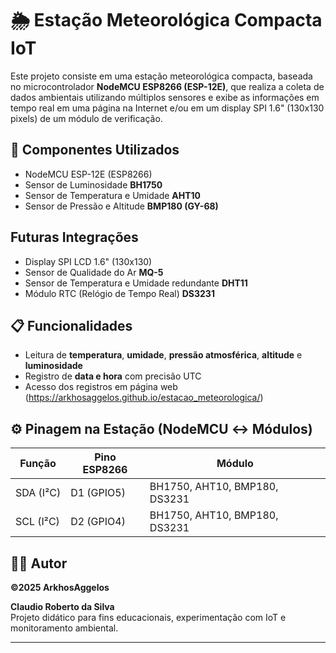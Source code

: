 # 🌦️ Estação Meteorológica Compacta IoT

Este projeto consiste em uma estação meteorológica compacta, baseada no microcontrolador **NodeMCU ESP8266 (ESP-12E)**, que realiza a coleta de dados ambientais utilizando múltiplos sensores e exibe as informações em tempo real em uma página na Internet e/ou em um display SPI 1.6" (130x130 pixels) de um módulo de verificação.

## 🔧 Componentes Utilizados

- NodeMCU ESP-12E (ESP8266)
- Sensor de Luminosidade **BH1750**
- Sensor de Temperatura e Umidade **AHT10**
- Sensor de Pressão e Altitude **BMP180 (GY-68)**

## Futuras Integrações
- Display SPI LCD 1.6" (130x130)
- Sensor de Qualidade do Ar **MQ-5**
- Sensor de Temperatura e Umidade redundante **DHT11**
- Módulo RTC (Relógio de Tempo Real) **DS3231**

## 📋 Funcionalidades

- Leitura de **temperatura**, **umidade**, **pressão atmosférica**, **altitude** e **luminosidade**
- Registro de **data e hora** com precisão UTC
- Acesso dos registros em página web (https://arkhosaggelos.github.io/estacao_meteorologica/)

## ⚙️ Pinagem na Estação (NodeMCU ↔ Módulos)

| Função             | Pino ESP8266 | Módulo           |
|--------------------|--------------|------------------|
| SDA (I²C)          | D1 (GPIO5)   | BH1750, AHT10, BMP180, DS3231 |
| SCL (I²C)          | D2 (GPIO4)   | BH1750, AHT10, BMP180, DS3231 |


## 👨‍💻 Autor

**&copy;2025 ArkhosAggelos**

**Claudio Roberto da Silva**  
Projeto didático para fins educacionais, experimentação com IoT e monitoramento ambiental.

---

